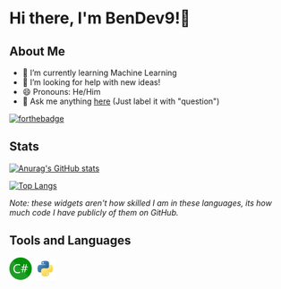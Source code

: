 # Hi there, I'm BenDev9!👋

## About Me
- 🌱 I’m currently learning Machine Learning
- 🤔 I’m looking for help with new ideas!
- 😄 Pronouns: He/Him
- 💬 Ask me anything [here](https://github.com/BenDev9/BenDev9/issues) (Just label it with "question")

[![forthebadge](https://forthebadge.com/images/badges/powered-by-oxygen.svg)](https://forthebadge.com)

## Stats

[![Anurag's GitHub stats](https://github-readme-stats.vercel.app/api?username=BenDev9&show_icons=true&theme=synthwave)](https://github.com/anuraghazra/github-readme-stats)

[![Top Langs](https://github-readme-stats.vercel.app/api/top-langs/?username=BenDev9&show_icons=true&theme=synthwave&count_private=true&layout=compact)](https://github.com/anuraghazra/github-readme-stats)

_Note: these widgets aren't how skilled I am in these languages, its how much code I have publicly of them on GitHub._

## Tools and Languages
<code><img height="40" src="https://raw.githubusercontent.com/github/explore/80688e429a7d4ef2fca1e82350fe8e3517d3494d/topics/csharp/csharp.png"></code>
<code><img height="40" src="https://raw.githubusercontent.com/github/explore/80688e429a7d4ef2fca1e82350fe8e3517d3494d/topics/python/python.png"></code>
  
<!--
**BenDev9/BenDev9** is a ✨ _special_ ✨ repository because its `README.md` (this file) appears on your GitHub profile.

Here are some ideas to get you started:

- 🔭 I’m currently working on ...
- 🌱 I’m currently learning ...
- 👯 I’m looking to collaborate on ...
- 🤔 I’m looking for help with ...
- 💬 Ask me about ...
- 📫 How to reach me: ...
- 😄 Pronouns: ...
- ⚡ Fun fact: ...
-->
